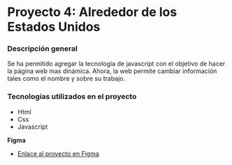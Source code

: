# Proyecto 4: Alrededor de los Estados Unidos

### Descripción general

Se ha permitido agregar la tecnología de javascript con el objetivo de hacer la página web mas dinámica. Ahora, la web permite cambiar información tales como el nombre y sobre su trabajo.

### Tecnologías utilizados en el proyecto

* Html
* Css
* Javascript

**Figma**

* [Enlace al proyecto en Figma](https://www.figma.com/file/LDMgqWesKpQkIwhOfEBuTS/WEB%2C-Sprint-5%3A-Around-The-U.S.-%7C-desktop-%2B-mobile?node-id=0%3A1)

